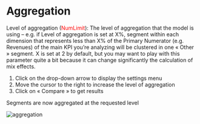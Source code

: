 # Aggregation

Level of aggregation (<span style="color:red">NumLimit</span>): The level of aggregation that the model is using – e.g. if Level of aggregation is set at X%,  segment within each dimension that represents less than X% of the Primary Numerator (e.g. Revenues) of the main KPI you’re analyzing will be clustered in one « Other » segment. X is set at 2 by default, but you may want to play with this parameter quite a bit because it can change significantly the calculation of mix effects.


1. Click on the drop-down arrow to display the settings menu
2. Move the cursor to the right to increase the level of aggregation
3. Click on « Compare » to get results

Segments are now aggregated at the requested level

![aggregation](images/Aggregation-1.gif)
